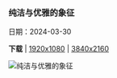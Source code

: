 ### 纯洁与优雅的象征

日期：2024-03-30

**下载**  |  [1920x1080](https://cn.bing.com/th?id=OHR.ArdeAlba_ZH-CN6807697569_1920x1080.jpg)  |  [3840x2160](https://cn.bing.com/th?id=OHR.ArdeAlba_ZH-CN6807697569_UHD.jpg)

![纯洁与优雅的象征](https://cn.bing.com/th?id=OHR.ArdeAlba_ZH-CN6807697569_1920x1080.jpg "潘塔纳尔湿地的大白鹭，巴西 (© Geraldi Corsi/Getty Images)")

